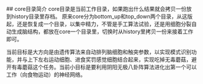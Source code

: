 ﻿﻿## core目录简介 
core目录是当前工作目录，如果跑出什么结果就会拷贝一份放到history目录里存档。
原来core分为bottom_up和top_down两个目录，从这版起，还是恢复成一个目录，以集中精力，不管是手工算法试验，还是用细胞分裂自动生成脑结构，都放在core一个目录里，切换时从history里拷贝一份来接着工作即可。

当前目标是大方向是由遗传算法来自动排列脑细胞和触突参数，以实现模式识别功能，并与上下左右运动细胞、进食奖罚感觉细胞结合起来，实现吃掉无毒蘑菇，避开有毒蘑菇这个任务。当前小目标是要利用阴阳无极八卦阵算法进化出第一个可以工作（向食物运动）的神经网络。